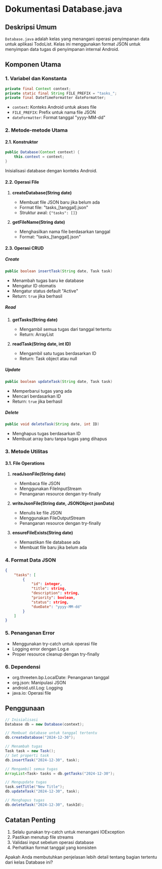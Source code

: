 # Dokumentasi Database.java

## Deskripsi Umum
`Database.java` adalah kelas yang menangani operasi penyimpanan data untuk aplikasi TodoList. Kelas ini menggunakan format JSON untuk menyimpan data tugas di penyimpanan internal Android.

## Komponen Utama

### 1. Variabel dan Konstanta
```java
private final Context context;
private static final String FILE_PREFIX = "tasks_";
private final DateTimeFormatter dateFormatter;
```
- `context`: Konteks Android untuk akses file
- `FILE_PREFIX`: Prefix untuk nama file JSON
- `dateFormatter`: Format tanggal "yyyy-MM-dd"

### 2. Metode-metode Utama

#### 2.1. Konstruktor
```java
public Database(Context context) {
    this.context = context;
}
```
Inisialisasi database dengan konteks Android.

#### 2.2. Operasi File
1. **createDatabase(String date)**
    - Membuat file JSON baru jika belum ada
    - Format file: "tasks_[tanggal].json"
    - Struktur awal: `{"tasks": []}`

2. **getFileName(String date)**
    - Menghasilkan nama file berdasarkan tanggal
    - Format: "tasks_[tanggal].json"

#### 2.3. Operasi CRUD

##### Create
```java
public boolean insertTask(String date, Task task)
```
- Menambah tugas baru ke database
- Mengatur ID otomatis
- Mengatur status default "Active"
- Return: `true` jika berhasil

##### Read
1. **getTasks(String date)**
    - Mengambil semua tugas dari tanggal tertentu
    - Return: ArrayList<Task>

2. **readTask(String date, int ID)**
    - Mengambil satu tugas berdasarkan ID
    - Return: Task object atau null

##### Update
```java
public boolean updateTask(String date, Task task)
```
- Memperbarui tugas yang ada
- Mencari berdasarkan ID
- Return: `true` jika berhasil

##### Delete
```java
public void deleteTask(String date, int ID)
```
- Menghapus tugas berdasarkan ID
- Membuat array baru tanpa tugas yang dihapus

### 3. Metode Utilitas

#### 3.1. File Operations
1. **readJsonFile(String date)**
    - Membaca file JSON
    - Menggunakan FileInputStream
    - Penanganan resource dengan try-finally

2. **writeJsonFile(String date, JSONObject jsonData)**
    - Menulis ke file JSON
    - Menggunakan FileOutputStream
    - Penanganan resource dengan try-finally

3. **ensureFileExists(String date)**
    - Memastikan file database ada
    - Membuat file baru jika belum ada

### 4. Format Data JSON
```json
{
    "tasks": [
        {
            "id": integer,
            "title": string,
            "description": string,
            "priority": boolean,
            "status": string,
            "dueDate": "yyyy-MM-dd"
        }
    ]
}
```

### 5. Penanganan Error
- Menggunakan try-catch untuk operasi file
- Logging error dengan Log.e
- Proper resource cleanup dengan try-finally

### 6. Dependensi
- org.threeten.bp.LocalDate: Penanganan tanggal
- org.json: Manipulasi JSON
- android.util.Log: Logging
- java.io: Operasi file

## Penggunaan

```java
// Inisialisasi
Database db = new Database(context);

// Membuat database untuk tanggal tertentu
db.createDatabase("2024-12-30");

// Menambah tugas
Task task = new Task();
// Set properti task
db.insertTask("2024-12-30", task);

// Mengambil semua tugas
ArrayList<Task> tasks = db.getTasks("2024-12-30");

// Mengupdate tugas
task.setTitle("New Title");
db.updateTask("2024-12-30", task);

// Menghapus tugas
db.deleteTask("2024-12-30", taskId);
```

## Catatan Penting
1. Selalu gunakan try-catch untuk menangani IOException
2. Pastikan menutup file streams
3. Validasi input sebelum operasi database
4. Perhatikan format tanggal yang konsisten

Apakah Anda membutuhkan penjelasan lebih detail tentang bagian tertentu dari kelas Database ini?